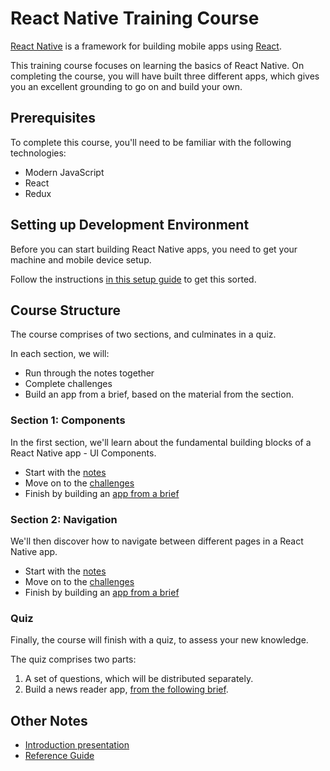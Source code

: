 # React Native Training Course

[React Native](https://facebook.github.io/react-native/) is a framework for building mobile apps using [React](https://reactjs.org/).

This training course focuses on learning the basics of React Native. On completing the course, you will have built three different apps, which gives you an excellent grounding to go on and build your own.

## Prerequisites

To complete this course, you'll need to be familiar with the following technologies:

- Modern JavaScript
- React
- Redux

## Setting up Development Environment

Before you can start building React Native apps, you need to get your machine and mobile device setup.

Follow the instructions [in this setup guide](notes/setup.md) to get this sorted.

## Course Structure

The course comprises of two sections, and culminates in a quiz.

In each section, we will:

- Run through the notes together
- Complete challenges
- Build an app from a brief, based on the material from the section.

### Section 1: Components

In the first section, we'll learn about the fundamental building blocks of a React Native app - UI Components.

- Start with the [notes](notes/components.md)
- Move on to the [challenges](challenges/components.md)
- Finish by building an [app from a brief](apps/counter-app/README.md)

### Section 2: Navigation

We'll then discover how to navigate between different pages in a React Native app.

- Start with the [notes](notes/navigation.md)
- Move on to the [challenges](challenges/navigation.md)
- Finish by building an [app from a brief](apps/films-guide-app/README.md)

### Quiz

Finally, the course will finish with a quiz, to assess your new knowledge.

The quiz comprises two parts:

1. A set of questions, which will be distributed separately.
2. Build a news reader app, [from the following brief](apps/news-feed-app/README.md).

## Other Notes

- [Introduction presentation](https://slides.com/studiozeffa/react-native-intro)
- [Reference Guide](notes/reference.md)
